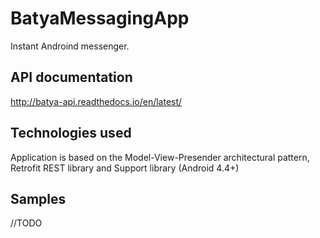 # BatyaMessagingApp

Instant Androind messenger.


API documentation
-----------------
http://batya-api.readthedocs.io/en/latest/



Technologies used
-----------------
Application is based on the Model-View-Presender architectural pattern, Retrofit REST library and Support library (Android 4.4+)


Samples
-------
//TODO
